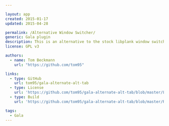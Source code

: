 ```yaml
---

layout: app
created: 2015-01-17
updated: 2015-04-28

permalink: /Alternative Window Switcher/
generic: Gala plugin
description: This is an alternative to the stock libplank window switcher.
license: GPL v3

authors:
  - name: Tom Beckmann
    url: "https://github.com/tom95"

links:
  - type: GitHub
    url: tom95/gala-alternate-alt-tab
  - type: License
    url: 'https://github.com/tom95/gala-alternate-alt-tab/blob/master/LICENSE'
  - type: Build
    url: 'https://github.com/tom95/gala-alternate-alt-tab/blob/master/README.md'

tags:
  - Gala
---
```

